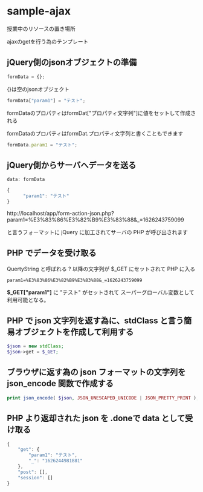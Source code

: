 # sample-ajax
授業中のリソースの置き場所

ajaxのgetを行う為のテンプレート
## jQuery側のjsonオブジェクトの準備
```javascript
formData = {};
```
{}は空のjsonオブジェクト
```javascript
formData["param1"] = "テスト";
```
formDataのプロパティはformDat["プロパティ文字列"]に値をセットして作成される

formDataのプロパティはformDat.プロパティ文字列と書くこともできます
```javascript
formData.param1 = "テスト";
```
## jQuery側からサーバへデータを送る
```javascript
data: formData
```
```javascript
{
      "param1": "テスト"
}
```
http://localhost/app/form-action-json.php?param1=%E3%83%86%E3%82%B9%E3%83%88&_=1626243759099

と言うフォーマットに jQuery に加工されてサーバの PHP が呼び出されます
## PHP でデータを受け取る
QuertyString と呼ばれる ? 以降の文字列が $_GET にセットされて PHP に入る
```
param1=%E3%83%86%E3%82%B9%E3%83%88&_=1626243759099
```
<b>$_GET["param1"]</b> に "テスト" がセットされて スーパーグローバル変数として利用可能となる。
## PHP で json 文字列を返す為に、stdClass と言う簡易オブジェクトを作成して利用する
```php
$json = new stdClass;
$json->get = $_GET;
```
## ブラウザに返す為の json フォーマットの文字列を json_encode 関数で作成する
```php
print json_encode( $json, JSON_UNESCAPED_UNICODE | JSON_PRETTY_PRINT );
```
## PHP より返却された json を .doneで data として受け取る
```javascript
{
	"get": {
		"param1": "テスト",
		"_": "1626244981881"
	},
	"post": [],
	"session": []
}
```
